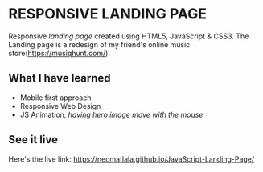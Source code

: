 # RESPONSIVE LANDING PAGE
Responsive *landing page* created using HTML5, JavaScript & CSS3. 
The Landing page is a redesign of my friend's online music store(https://musiqhunt.com/).


## What I have learned
- Mobile first approach
- Responsive Web Design
- JS Animation, *having hero image move with the mouse*


## See it live
Here's the live link: https://neomatlala.github.io/JavaScript-Landing-Page/
